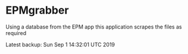 # EPMgrabber
Using a database from the EPM app this application scrapes the files as required


Latest backup: Sun Sep 1 14:32:01 UTC 2019
